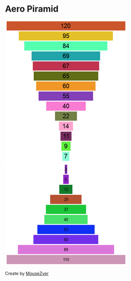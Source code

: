 # Aero Piramid

![](https://raw.githubusercontent.com/MouseZver/Piramid/master/down.png)
![](https://raw.githubusercontent.com/MouseZver/Piramid/master/up.png)

Create by [MouseZver](https://php.ru/forum/members/40235)

